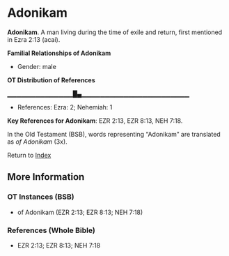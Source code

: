 # Adonikam
**Adonikam**. 
A man living during the time of exile and return, first mentioned in Ezra 2:13 (acai). 




**Familial Relationships of Adonikam**


* Gender: male


**OT Distribution of References**

▁▁▁▁▁▁▁▁▁▁▁▁▁▁█▄▁▁▁▁▁▁▁▁▁▁▁▁▁▁▁▁▁▁▁▁▁▁▁
* References: Ezra: 2; Nehemiah: 1



**Key References for Adonikam**: 
EZR 2:13, EZR 8:13, NEH 7:18. 


In the Old Testament (BSB), words representing “Adonikam” are translated as 
*of Adonikam* (3x). 




Return to [Index](00-Index.md)

## More Information

### OT Instances (BSB)

* of Adonikam (EZR 2:13; EZR 8:13; NEH 7:18)



### References (Whole Bible)

* EZR 2:13; EZR 8:13; NEH 7:18



